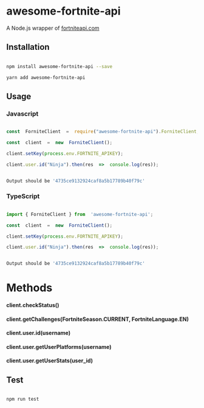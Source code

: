 # awesome-fortnite-api

A Node.js wrapper of [fortniteapi.com](http://fortniteapi.com)

## Installation

```sh

npm install awesome-fortnite-api --save

yarn add awesome-fortnite-api

```

## Usage

### Javascript

```javascript

const  ForniteClient  =  require("awesome-fortnite-api").ForniteClient;

const  client  =  new  ForniteClient();

client.setKey(process.env.FORTNITE_APIKEY);

client.user.id("Ninja").then(res  =>  console.log(res));

```

```sh

Output should be '4735ce9132924caf8a5b17789b40f79c'

```

### TypeScript

```typescript

import { ForniteClient } from  'awesome-fortnite-api';

const  client  =  new  ForniteClient();

client.setKey(process.env.FORTNITE_APIKEY);

client.user.id("Ninja").then(res  =>  console.log(res));

```

```sh

Output should be '4735ce9132924caf8a5b17789b40f79c'

```

# Methods

#### client.checkStatus()
#### client.getChallenges(FortniteSeason.CURRENT, FortniteLanguage.EN)
#### client.user.id(username)
#### client.user.getUserPlatforms(username)
#### client.user.getUserStats(user_id)

## Test

```sh

npm run test

```